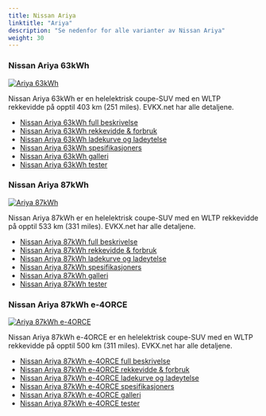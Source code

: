 ```yaml
---
title: Nissan Ariya
linktitle: "Ariya"
description: "Se nedenfor for alle varianter av Nissan Ariya"
weight: 30
---
```

### Nissan Ariya 63kWh

<a href="ariya_63kwh/"><img src="https://media.evkx.net/multimedia/models/nissan/ariya/ariya_63kwh/main_1_st.jpg" class="img-fluid" alt="Ariya 63kWh" ></a>

Nissan Ariya 63kWh er en helelektrisk coupe-SUV med en WLTP rekkevidde på opptil 403 km (251 miles). EVKX.net har alle detaljene. 

- [Nissan Ariya 63kWh full beskrivelse](ariya_63kwh/)
- [Nissan Ariya 63kWh rekkevidde & forbruk](ariya_63kwh/rangeandconsumption/)
- [Nissan Ariya 63kWh ladekurve og ladeytelse](ariya_63kwh/chargingcurve/)
- [Nissan Ariya 63kWh spesifikasjoners](ariya_63kwh/specifications/)
- [Nissan Ariya 63kWh galleri](ariya_63kwh/gallery/)
- [Nissan Ariya 63kWh tester](ariya_63kwh/reviews/)

### Nissan Ariya 87kWh

<a href="ariya_87kwh/"><img src="https://media.evkx.net/multimedia/models/nissan/ariya/ariya_87kwh/main_1_st.jpg" class="img-fluid" alt="Ariya 87kWh" ></a>

Nissan Ariya 87kWh er en helelektrisk coupe-SUV med en WLTP rekkevidde på opptil 533 km (331 miles). EVKX.net har alle detaljene. 

- [Nissan Ariya 87kWh full beskrivelse](ariya_87kwh/)
- [Nissan Ariya 87kWh rekkevidde & forbruk](ariya_87kwh/rangeandconsumption/)
- [Nissan Ariya 87kWh ladekurve og ladeytelse](ariya_87kwh/chargingcurve/)
- [Nissan Ariya 87kWh spesifikasjoners](ariya_87kwh/specifications/)
- [Nissan Ariya 87kWh galleri](ariya_87kwh/gallery/)
- [Nissan Ariya 87kWh tester](ariya_87kwh/reviews/)

### Nissan Ariya 87kWh e-4ORCE

<a href="ariya_87kwh_e-4orce/"><img src="https://media.evkx.net/multimedia/models/nissan/ariya/ariya_87kwh_e-4orce/main_1_st.jpg" class="img-fluid" alt="Ariya 87kWh e-4ORCE" ></a>

Nissan Ariya 87kWh e-4ORCE er en helelektrisk coupe-SUV med en WLTP rekkevidde på opptil 500 km (311 miles). EVKX.net har alle detaljene. 

- [Nissan Ariya 87kWh e-4ORCE full beskrivelse](ariya_87kwh_e-4orce/)
- [Nissan Ariya 87kWh e-4ORCE rekkevidde & forbruk](ariya_87kwh_e-4orce/rangeandconsumption/)
- [Nissan Ariya 87kWh e-4ORCE ladekurve og ladeytelse](ariya_87kwh_e-4orce/chargingcurve/)
- [Nissan Ariya 87kWh e-4ORCE spesifikasjoners](ariya_87kwh_e-4orce/specifications/)
- [Nissan Ariya 87kWh e-4ORCE galleri](ariya_87kwh_e-4orce/gallery/)
- [Nissan Ariya 87kWh e-4ORCE tester](ariya_87kwh_e-4orce/reviews/)

